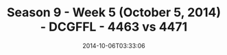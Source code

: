 ---
title: Season 9 - Week 5 (October 5, 2014) - DCGFFL - 4463 vs 4471
teams_score:
- team: 4463
  score:
- team: 4471
  score: 26
mvp: John Woods (Navy); Matt Gander (White)
game-ball: N/A
season: 9
week: 5
date: '2014-10-06T03:33:06'
pageid: season-9-week-5-4463-vs-4471
---